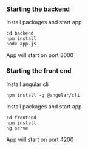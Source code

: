 ### Starting the backend
Install packages and start app
```
cd backend
npm install
node app.js
```
App will start on port 3000

### Starting the front end
Install angular cli
```
npm install -g @angular/cli
```
Install packages and start app
```
cd frontend
npm install
ng serve
```
App will start on port 4200
